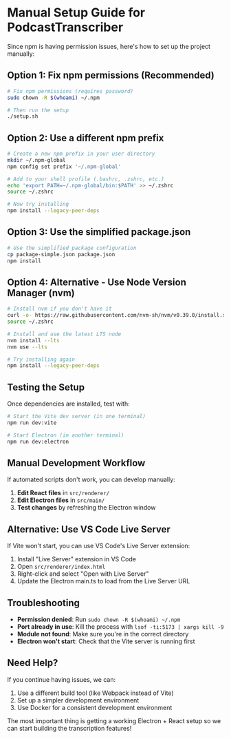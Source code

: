 # Manual Setup Guide for PodcastTranscriber

Since npm is having permission issues, here's how to set up the project manually:

## Option 1: Fix npm permissions (Recommended)

```bash
# Fix npm permissions (requires password)
sudo chown -R $(whoami) ~/.npm

# Then run the setup
./setup.sh
```

## Option 2: Use a different npm prefix

```bash
# Create a new npm prefix in your user directory
mkdir ~/.npm-global
npm config set prefix '~/.npm-global'

# Add to your shell profile (.bashrc, .zshrc, etc.)
echo 'export PATH=~/.npm-global/bin:$PATH' >> ~/.zshrc
source ~/.zshrc

# Now try installing
npm install --legacy-peer-deps
```

## Option 3: Use the simplified package.json

```bash
# Use the simplified package configuration
cp package-simple.json package.json
npm install
```

## Option 4: Alternative - Use Node Version Manager (nvm)

```bash
# Install nvm if you don't have it
curl -o- https://raw.githubusercontent.com/nvm-sh/nvm/v0.39.0/install.sh | bash
source ~/.zshrc

# Install and use the latest LTS node
nvm install --lts
nvm use --lts

# Try installing again
npm install --legacy-peer-deps
```

## Testing the Setup

Once dependencies are installed, test with:

```bash
# Start the Vite dev server (in one terminal)
npm run dev:vite

# Start Electron (in another terminal)
npm run dev:electron
```

## Manual Development Workflow

If automated scripts don't work, you can develop manually:

1. **Edit React files** in `src/renderer/`
2. **Edit Electron files** in `src/main/`
3. **Test changes** by refreshing the Electron window

## Alternative: Use VS Code Live Server

If Vite won't start, you can use VS Code's Live Server extension:

1. Install "Live Server" extension in VS Code
2. Open `src/renderer/index.html`
3. Right-click and select "Open with Live Server"
4. Update the Electron main.ts to load from the Live Server URL

## Troubleshooting

- **Permission denied**: Run `sudo chown -R $(whoami) ~/.npm`
- **Port already in use**: Kill the process with `lsof -ti:5173 | xargs kill -9`
- **Module not found**: Make sure you're in the correct directory
- **Electron won't start**: Check that the Vite server is running first

## Need Help?

If you continue having issues, we can:
1. Use a different build tool (like Webpack instead of Vite)
2. Set up a simpler development environment
3. Use Docker for a consistent development environment

The most important thing is getting a working Electron + React setup so we can start building the transcription features!
